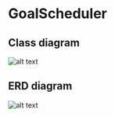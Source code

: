 # GoalScheduler

## Class diagram
![alt text](https://github.com/CcConStanTine/GoalScheduler/blob/main/src/main/resources/img/MyScheduleReworked%20class%20diagram.png)

## ERD diagram
![alt text](https://github.com/CcConStanTine/GoalScheduler/blob/main/src/main/resources/img/MyScheduleReworked%20ERD.png)
